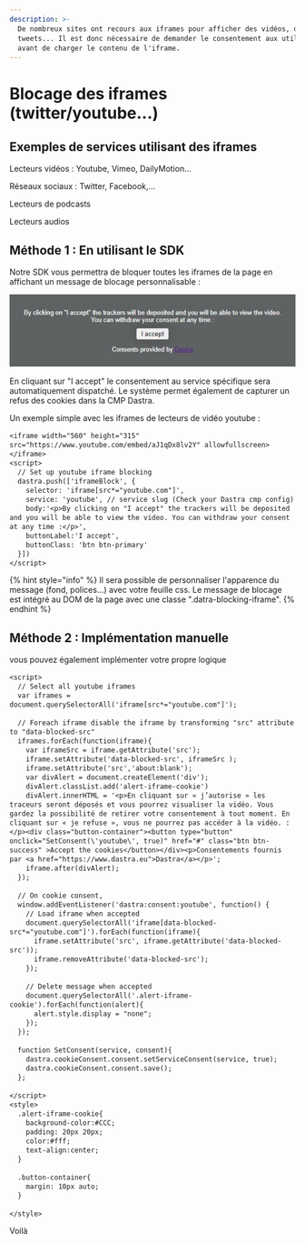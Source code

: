 ```yaml
---
description: >-
  De nombreux sites ont recours aux iframes pour afficher des vidéos, des
  tweets... Il est donc nécessaire de demander le consentement aux utilisateurs
  avant de charger le contenu de l'iframe.
---
```


# Blocage des iframes (twitter/youtube...)

## Exemples de services utilisant des iframes

Lecteurs vidéos :  Youtube, Vimeo, DailyMotion...

Réseaux sociaux : Twitter, Facebook,...

Lecteurs de podcasts&#x20;

Lecteurs audios &#x20;

## Méthode 1 : En utilisant le SDK

Notre SDK vous permettra de bloquer toutes les iframes de la page en affichant  un message de blocage personnalisable :

![](<../../../../.gitbook/assets/image (184).png>)

En cliquant sur "I accept" le consentement au service spécifique sera automatiquement dispatché. Le système permet également de capturer un refus des cookies dans la CMP Dastra.

Un exemple simple avec les iframes de lecteurs de vidéo youtube :

```markup
<iframe width="560" height="315" src="https://www.youtube.com/embed/aJ1qDx8lv2Y" allowfullscreen></iframe>
<script>
  // Set up youtube iframe blocking
  dastra.push(['iframeBlock', {
    selector: 'iframe[src*="youtube.com"]',
    service: 'youtube', // service slug (Check your Dastra cmp config)
    body:'<p>By clicking on "I accept" the trackers will be deposited and you will be able to view the video. You can withdraw your consent at any time :</p>',
    buttonLabel:'I accept',
    buttonClass: 'btn btn-primary'
  }])
</script>
```

{% hint style="info" %}
Il sera possible de personnaliser l'apparence du message (fond, polices...) avec votre feuille css. Le message de blocage est intégré au DOM de la page avec une classe ".datra-blocking-iframe".&#x20;
{% endhint %}

## Méthode 2 : Implémentation manuelle&#x20;

vous pouvez également implémenter votre propre logique

```markup
<script>
  // Select all youtube iframes 
  var iframes = document.querySelectorAll('iframe[src*="youtube.com"]');

  // Foreach iframe disable the iframe by transforming "src" attribute to "data-blocked-src"
  iframes.forEach(function(iframe){
    var iframeSrc = iframe.getAttribute('src');
    iframe.setAttribute('data-blocked-src', iframeSrc );
    iframe.setAttribute('src','about:blank');
    var divAlert = document.createElement('div');
    divAlert.classList.add('alert-iframe-cookie')
    divAlert.innerHTML = '<p>En cliquant sur « j’autorise » les traceurs seront déposés et vous pourrez visualiser la vidéo. Vous gardez la possibilité de retirer votre consentement à tout moment. En cliquant sur « je refuse », vous ne pourrez pas accéder à la vidéo. : </p><div class="button-container"><button type="button" onclick="SetConsent(\'youtube\', true)" href="#" class="btn btn-success" >Accept the cookies</button></div><p>Consentements fournis par <a href="https://www.dastra.eu">Dastra</a></p>';
    iframe.after(divAlert);
  });

  // On cookie consent, 
  window.addEventListener('dastra:consent:youtube', function() {
    // Load iframe when accepted
    document.querySelectorAll('iframe[data-blocked-src*="youtube.com"]').forEach(function(iframe){
      iframe.setAttribute('src', iframe.getAttribute('data-blocked-src'));
      iframe.removeAttribute('data-blocked-src');
    });
    
    // Delete message when accepted
    document.querySelectorAll('.alert-iframe-cookie').forEach(function(alert){
      alert.style.display = "none";
    });
  });

  function SetConsent(service, consent){
    dastra.cookieConsent.consent.setServiceConsent(service, true);
    dastra.cookieConsent.consent.save();
  };

</script>
<style>
  .alert-iframe-cookie{
    background-color:#CCC;
    padding: 20px 20px;
    color:#fff;
    text-align:center;
  }
  
  .button-container{
    margin: 10px auto; 
  }
  
</style>
```

Voilà
